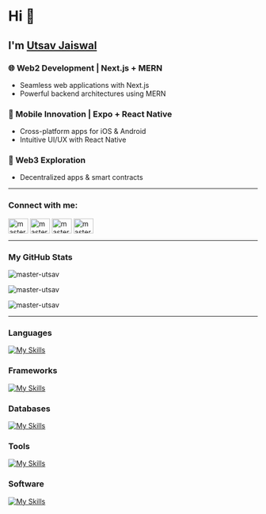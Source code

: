 # Hi 👋
<h2>
  I'm <a href="https://masterutsav.in" target="_blank">Utsav Jaiswal</a>
</h2> 

### 🌐 Web2 Development | Next.js + MERN
- Seamless web applications with Next.js
- Powerful backend architectures using MERN

### 📱 Mobile Innovation | Expo + React Native
- Cross-platform apps for iOS & Android
- Intuitive UI/UX with React Native

### 🌉 Web3 Exploration
- Decentralized apps & smart contracts

---

### Connect with me:
<p align="left">
  <a href="https://twitter.com/masterutsav01" target="_blank"><img align="center" src="https://raw.githubusercontent.com/rahuldkjain/github-profile-readme-generator/master/src/images/icons/Social/twitter.svg" alt="masterutsav01" height="30" width="40" /></a>
  <a href="https://linkedin.com/in/master-utsav" target="_blank"><img align="center" src="https://raw.githubusercontent.com/rahuldkjain/github-profile-readme-generator/master/src/images/icons/Social/linked-in-alt.svg" alt="master-utsav" height="30" width="40" /></a>
  <a href="https://instagram.com/master_utsav" target="_blank"><img align="center" src="https://raw.githubusercontent.com/rahuldkjain/github-profile-readme-generator/master/src/images/icons/Social/instagram.svg" alt="master_utsav" height="30" width="40" /></a>
  <a href="https://www.leetcode.com/master_utsav" target="_blank"><img align="center" src="https://raw.githubusercontent.com/rahuldkjain/github-profile-readme-generator/master/src/images/icons/Social/leet-code.svg" alt="master_utsav" height="30" width="40" /></a>
</p>

---

### My GitHub Stats
<p align="left">
  <img src="https://github-readme-stats.vercel.app/api/top-langs?username=master-utsav&show_icons=true&locale=en&layout=compact" alt="master-utsav" />
</p>
<p align="left">
  <img src="https://github-readme-streak-stats.herokuapp.com/?user=master-utsav&" alt="master-utsav" />
</p>
<p align="left">
  <img src="https://github-readme-stats.vercel.app/api?username=master-utsav&show_icons=true&show=stars,commits&hide=issues,contribs&theme=dark" alt="master-utsav" />
</p>

---

### Languages
[![My Skills](https://skillicons.dev/icons?i=ts,js,cpp,rust,solidity,python)](https://skillicons.dev)

### Frameworks
[![My Skills](https://skillicons.dev/icons?i=nextjs,express,tailwindcss,sass,react,vite,threejs,prisma)](https://skillicons.dev)

### Databases
[![My Skills](https://skillicons.dev/icons?i=mysql,mongodb,postgres,redis)](https://skillicons.dev)

### Tools
[![My Skills](https://skillicons.dev/icons?i=git,docker,kubernetes,nginx,redux)](https://skillicons.dev)

### Software
[![My Skills](https://skillicons.dev/icons?i=postman,blender,notion,vscode,au,ps,pr,ae)](https://skillicons.dev)
